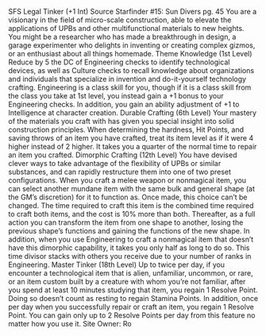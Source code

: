 
SFS Legal Tinker (+1 Int)
Source Starfinder #15: Sun Divers pg. 45
You are a visionary in the field of micro-scale construction, able to elevate the applications of UPBs and other multifunctional materials to new heights. You might be a researcher who has made a breakthrough in design, a garage experimenter who delights in inventing or creating complex gizmos, or an enthusiast about all things homemade.
Theme Knowledge (1st Level)
Reduce by 5 the DC of Engineering checks to identify technological devices, as well as Culture checks to recall knowledge about organizations and individuals that specialize in invention and do-it-yourself technology crafting. Engineering is a class skill for you, though if it is a class skill from the class you take at 1st level, you instead gain a +1 bonus to your Engineering checks. In addition, you gain an ability adjustment of +1 to Intelligence at character creation.
Durable Crafting (6th Level)
Your mastery of the materials you craft with has given you special insight into solid construction principles. When determining the hardness, Hit Points, and saving throws of an item you have crafted, treat its item level as if it were 4 higher instead of 2 higher. It takes you a quarter of the normal time to repair an item you crafted.
Dimorphic Crafting (12th Level)
You have devised clever ways to take advantage of the flexibility of UPBs or similar substances, and can rapidly restructure them into one of two preset configurations. When you craft a melee weapon or nonmagical item, you can select another mundane item with the same bulk and general shape (at the GM’s discretion) for it to function as. Once made, this choice can’t be changed. The time required to craft this item is the combined time required to craft both items, and the cost is 10% more than both. Thereafter, as a full action you can transform the item from one shape to another, losing the previous shape’s functions and gaining the functions of the new shape.
In addition, when you use Engineering to craft a nonmagical item that doesn’t have this dimorphic capability, it takes you only half as long to do so. This time divisor stacks with others you receive due to your number of ranks in Engineering.
Master Tinker (18th Level)
Up to twice per day, if you encounter a technological item that is alien, unfamiliar, uncommon, or rare, or an item custom built by a creature with whom you’re not familiar, after you spend at least 10 minutes studying that item, you regain 1 Resolve Point. Doing so doesn’t count as resting to regain Stamina Points. In addition, once per day when you successfully repair or craft an item, you regain 1 Resolve Point. You can gain only up to 2 Resolve Points per day from this feature no matter how you use it.
Site Owner: Ro